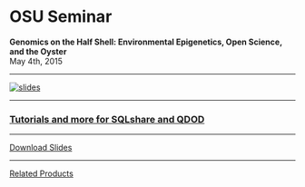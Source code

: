 # OSU Seminar
**Genomics on the Half Shell: Environmental Epigenetics, Open Science, and the Oyster**      
May 4th, 2015

---

[![slides](http://eagle.fish.washington.edu/cnidarian/skitch/2015-OSU-Roberts_key_1AF7AE80.png)](https://github.com/sr320/talk-fiu-2015/blob/master/2015-FIU-Roberts-SLIDES.pdf)


---

### [Tutorials and more for SQLshare and QDOD](https://github.com/sr320/talk-osu-2015/tree/master/sqlshare-info)


---

[Download Slides](https://github.com/sr320/talk-osu-2015/raw/master/2015-OSU-Roberts-SLIDEDECK.pdf)



---
[Related Products](https://github.com/sr320/talk-osu-2015/blob/master/related-products.md)
